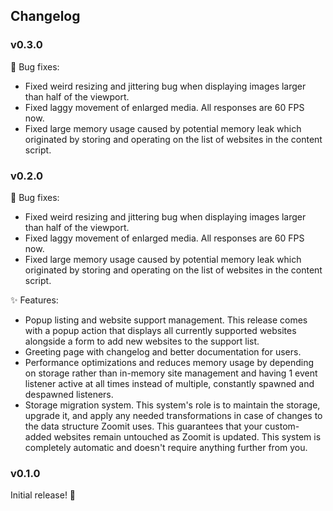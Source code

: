 ## Changelog

### v0.3.0

🐞 Bug fixes:

- Fixed weird resizing and jittering bug when displaying images larger
  than half of the viewport.
- Fixed laggy movement of enlarged media. All responses are 60 FPS
  now.
- Fixed large memory usage caused by potential memory leak which
  originated by storing and operating on the list of websites in the
  content script.

### v0.2.0

🐞 Bug fixes:

- Fixed weird resizing and jittering bug when displaying images larger
  than half of the viewport.
- Fixed laggy movement of enlarged media. All responses are 60 FPS
  now.
- Fixed large memory usage caused by potential memory leak which
  originated by storing and operating on the list of websites in the
  content script.

✨ Features:

- Popup listing and website support management. This release comes
  with a popup action that displays all currently supported websites
  alongside a form to add new websites to the support list.
- Greeting page with changelog and better documentation for users.
- Performance optimizations and reduces memory usage by depending on
  storage rather than in-memory site management and having 1 event
  listener active at all times instead of multiple, constantly spawned
  and despawned listeners.
- Storage migration system. This system's role is to maintain the
  storage, upgrade it, and apply any needed transformations in case of
  changes to the data structure Zoomit uses. This guarantees that your
  custom-added websites remain untouched as Zoomit is updated. This
  system is completely automatic and doesn't require anything further
  from you.

### v0.1.0

Initial release! 🥳
